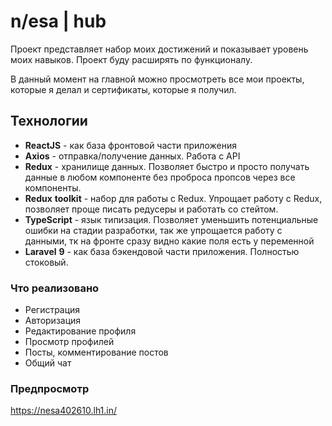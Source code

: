 # n/esa | hub

Проект представляет набор моих достижений и показывает уровень моих навыков. 
Проект буду расширять по функционалу. 

В данный момент на главной можно просмотреть все мои проекты, которые я делал и сертификаты, которые я получил.

## Технологии
* **ReactJS** - как база фронтовой части приложения
* **Axios** - отправка/получение данных. Работа с API
* **Redux** - хранилище данных. Позволяет быстро и просто получать данные в любом компоненте без проброса пропсов через все компоненты.
* **Redux** **toolkit** - набор для работы с Redux. Упрощает работу с Redux, позволяет проще писать редусеры и работать со стейтом. 
* **TypeScript** - язык типизация. Позволяет уменьшить потенциальные ошибки на стадии разработки, так же упрощается работу с данными, тк на фронте сразу видно какие поля есть у переменной
* **Laravel** **9** - как база бэкендовой части приложения. Полностью стоковый. 

### Что реализовано
* Регистрация
* Авторизация
* Редактирование профиля
* Просмотр профилей
* Посты, комментирование постов
* Общий чат


### Предпросмотр
https://nesa402610.lh1.in/
